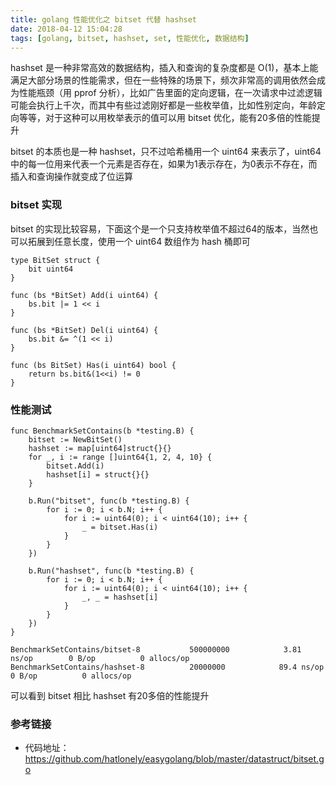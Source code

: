 ```yaml
---
title: golang 性能优化之 bitset 代替 hashset
date: 2018-04-12 15:04:28
tags: [golang, bitset, hashset, set, 性能优化, 数据结构]
---
```


hashset 是一种非常高效的数据结构，插入和查询的复杂度都是 O(1)，基本上能满足大部分场景的性能需求，但在一些特殊的场景下，频次非常高的调用依然会成为性能瓶颈（用 pprof 分析），比如广告里面的定向逻辑，在一次请求中过滤逻辑可能会执行上千次，而其中有些过滤刚好都是一些枚举值，比如性别定向，年龄定向等等，对于这种可以用枚举表示的值可以用 bitset 优化，能有20多倍的性能提升

bitset 的本质也是一种 hashset，只不过哈希桶用一个 uint64 来表示了，uint64 中的每一位用来代表一个元素是否存在，如果为1表示存在，为0表示不存在，而插入和查询操作就变成了位运算

### bitset 实现

bitset 的实现比较容易，下面这个是一个只支持枚举值不超过64的版本，当然也可以拓展到任意长度，使用一个 uint64 数组作为 hash 桶即可

``` golang
type BitSet struct {
	bit uint64
}

func (bs *BitSet) Add(i uint64) {
	bs.bit |= 1 << i
}

func (bs *BitSet) Del(i uint64) {
	bs.bit &= ^(1 << i)
}

func (bs BitSet) Has(i uint64) bool {
	return bs.bit&(1<<i) != 0
}
```

### 性能测试

``` golang
func BenchmarkSetContains(b *testing.B) {
	bitset := NewBitSet()
	hashset := map[uint64]struct{}{}
	for _, i := range []uint64{1, 2, 4, 10} {
		bitset.Add(i)
		hashset[i] = struct{}{}
	}

	b.Run("bitset", func(b *testing.B) {
		for i := 0; i < b.N; i++ {
			for i := uint64(0); i < uint64(10); i++ {
				_ = bitset.Has(i)
			}
		}
	})

	b.Run("hashset", func(b *testing.B) {
		for i := 0; i < b.N; i++ {
			for i := uint64(0); i < uint64(10); i++ {
				_, _ = hashset[i]
			}
		}
	})
}
```

```
BenchmarkSetContains/bitset-8         	500000000	         3.81 ns/op	       0 B/op	       0 allocs/op
BenchmarkSetContains/hashset-8        	20000000	        89.4 ns/op	       0 B/op	       0 allocs/op
```

可以看到 bitset 相比 hashset 有20多倍的性能提升

### 参考链接

- 代码地址：<https://github.com/hatlonely/easygolang/blob/master/datastruct/bitset.go>
